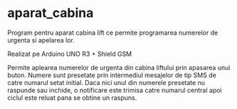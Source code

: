 # aparat_cabina
Program pentru aparat cabina lift ce permite programarea numerelor de urgenta si apelarea lor.

Realizat pe Arduino UNO R3 + Shield GSM

Permite aplearea numerelor de urgenta din cabina liftului prin apasarea unui buton. 
Numere sunt presetate prin intermediul mesajelor de tip SMS de catre numarul setat initial.
Daca nici unul din numerele presetate nu raspunde sau inchide, o notificare este trimisa catre numarul central apoi ciclul este reluat pana se obtine un raspuns.
